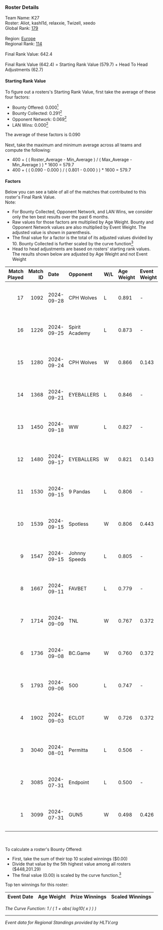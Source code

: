 ### Roster Details<br />
Team Name: K27<br />
Roster: Aliot, kashl1d, relaxxie, Twizell, xeedo<br />
Global Rank: [179](../../standings_global_2024_11_13.md)<br />
<br />
Region: [Europe]( ../../standings_europe_2024_11_13.md)<br />
Regional Rank: [114]( ../../standings_europe_2024_11_13.md)<br />
<br />
Final Rank Value:  642.4<br />
<br />
Final Rank Value (642.4) = Starting Rank Value (579.7) + Head To Head Adjustments (62.7)<br />

#### Starting Rank Value<br />
To figure out a rosters's Starting Rank Value, first take the average of these four factors:<br />
- Bounty Offered: 0.000[<sup>1</sup>](#table2)
- Bounty Collected: 0.291[<sup>2</sup>](#table1)
- Opponent Network: 0.069[<sup>2</sup>](#table1)
- LAN Wins: 0.000[<sup>2</sup>](#table1)

The average of these factors is 0.090<br />
<br />
Next, take the maximum and minimum average across all teams and compute the following:<br />
- 400 + ( ( Roster_Average - Min_Average ) / ( Max_Average - Min_Average ) ) * 1600 = 579.7
- 400 + ( ( 0.090 - 0.000 ) / ( 0.801 - 0.000 ) ) * 1600 = 579.7


#### Factors<br />
Below you can see a table of all of the matches that contributed to this roster's Final Rank Value.<br />
Note:<br />

- For Bounty Collected, Opponent Network, and LAN Wins, we consider only the ten best results over the past 6 months.
- Raw values for those factors are multiplied by Age Weight. Bounty and Opponent Network values are also multiplied by Event Weight. The adjusted value is shown in parenthesis.
- The final value for a factor is the total of its adjusted values divided by 10. Bounty Collected is further scaled by the curve function[<sup>3</sup>](#curveFunction)
- Head to head adjustments are based on rosters' starting rank values. The results shown below are adjusted by Age Weight and not Event Weight
<span id="table1"></span><br />


| Match Played | Match ID | Date       | Opponent       | W/L | Age Weight | Event Weight | Bounty Collected | Opponent Network | LAN Wins  | H2H Adj. | Roster                                   |
| -: | -: | :- | :- | :- | :- | :- | :- | :- | :- | -: | :- |
|           17 |     1092 | 2024-09-28 | CPH Wolves     | L   | 0.891      | -            | -                | -                | -         |    -5.64 | Aliot, kashl1d, relaxxie, Twizell, xeedo |
|           16 |     1226 | 2024-09-25 | Spirit Academy | L   | 0.873      | -            | -                | -                | -         |    -3.26 | Aliot, kashl1d, relaxxie, Twizell, xeedo |
|           15 |     1280 | 2024-09-24 | CPH Wolves     | W   | 0.866      | 0.143        | 0.004 (0.001)    | 0.641 (0.079)    | 0 (0.000) |    22.20 | Aliot, kashl1d, relaxxie, Twizell, xeedo |
|           14 |     1368 | 2024-09-21 | EYEBALLERS     | L   | 0.846      | -            | -                | -                | -         |    -8.68 | Aliot, kashl1d, relaxxie, Twizell, xeedo |
|           13 |     1450 | 2024-09-18 | WW             | L   | 0.827      | -            | -                | -                | -         |   -16.01 | Aliot, kashl1d, relaxxie, Twizell, xeedo |
|           12 |     1480 | 2024-09-17 | EYEBALLERS     | W   | 0.821      | 0.143        | 0.012 (0.001)    | 0.502 (0.059)    | 0 (0.000) |    17.31 | Aliot, kashl1d, relaxxie, Twizell, xeedo |
|           11 |     1530 | 2024-09-15 | 9 Pandas       | L   | 0.806      | -            | -                | -                | -         |    -1.55 | Aliot, kashl1d, relaxxie, Twizell, xeedo |
|           10 |     1539 | 2024-09-15 | Spotless       | W   | 0.806      | 0.443        | 0.000 (0.000)    | 0.000 (0.000)    | 0 (0.000) |     5.31 | Aliot, kashl1d, relaxxie, Twizell, xeedo |
|            9 |     1547 | 2024-09-15 | Johnny Speeds  | L   | 0.805      | -            | -                | -                | -         |    -2.91 | Aliot, kashl1d, relaxxie, Twizell, xeedo |
|            8 |     1667 | 2024-09-11 | FAVBET         | L   | 0.779      | -            | -                | -                | -         |    -4.27 | Aliot, kashl1d, relaxxie, Twizell, xeedo |
|            7 |     1714 | 2024-09-09 | TNL            | W   | 0.767      | 0.372        | 0.001 (0.000)    | 0.067 (0.019)    | 0 (0.000) |    13.12 | Aliot, kashl1d, relaxxie, Twizell, xeedo |
|            6 |     1736 | 2024-09-08 | BC.Game        | W   | 0.760      | 0.372        | 0.008 (0.002)    | 0.192 (0.054)    | 0 (0.000) |    18.30 | Aliot, kashl1d, relaxxie, Twizell, xeedo |
|            5 |     1793 | 2024-09-06 | 500            | L   | 0.747      | -            | -                | -                | -         |    -3.38 | Aliot, kashl1d, relaxxie, Twizell, xeedo |
|            4 |     1902 | 2024-09-03 | ECLOT          | W   | 0.726      | 0.372        | 0.077 (0.021)    | 1.000 (0.270)    | 0 (0.000) |    21.78 | Aliot, kashl1d, relaxxie, Twizell, xeedo |
|            3 |     3040 | 2024-08-01 | Permitta       | L   | 0.506      | -            | -                | -                | -         |    -0.69 | Aliot, kashl1d, relaxxie, Twizell, xeedo |
|            2 |     3085 | 2024-07-31 | Endpoint       | L   | 0.500      | -            | -                | -                | -         |    -2.69 | Aliot, kashl1d, relaxxie, Twizell, xeedo |
|            1 |     3099 | 2024-07-31 | GUN5           | W   | 0.498      | 0.426        | 0.051 (0.011)    | 1.000 (0.212)    | 0 (0.000) |    13.73 | Aliot, kashl1d, relaxxie, Twizell, xeedo |

<br />
<span id="table2"></span><br />
To calculate a roster's Bounty Offered:<br />

- First, take the sum of their top 10 scaled winnings ($0.00)
- Divide that value by the 5th highest value among all rosters ($448,201.29)
- The final value (0.00) is scaled by the curve function.[<sup>3</sup>](#curveFunction)

Top ten winnings for this roster:<br />

| Event Date | Age Weight | Prize Winnings | Scaled Winnings |
| :- | -: | :- | :- |


<span id="curveFunction"></span>_The Curve Function: 1 / ( 1 + abs( log10( x ) ) )_<br />

---
_Event data for Regional Standings provided by HLTV.org_<br />
